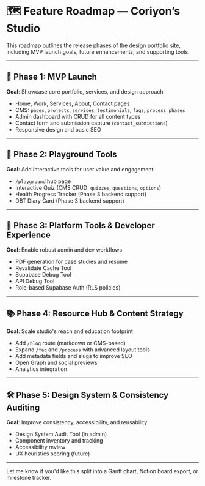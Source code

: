 # 🗺️ Feature Roadmap — Coriyon’s Studio

This roadmap outlines the release phases of the design portfolio site, including MVP launch goals, future enhancements, and supporting tools.

---

## 🚀 Phase 1: MVP Launch

**Goal**: Showcase core portfolio, services, and design approach

- Home, Work, Services, About, Contact pages
- CMS: `pages`, `projects`, `services`, `testimonials`, `faqs`, `process_phases`
- Admin dashboard with CRUD for all content types
- Contact form and submission capture (`contact_submissions`)
- Responsive design and basic SEO

---

## 🧪 Phase 2: Playground Tools

**Goal**: Add interactive tools for user value and engagement

- `/playground` hub page
- Interactive Quiz (CMS CRUD: `quizzes`, `questions`, `options`)
- Health Progress Tracker (Phase 3 backend support)
- DBT Diary Card (Phase 3 backend support)

---

## 📡 Phase 3: Platform Tools & Developer Experience

**Goal**: Enable robust admin and dev workflows

- PDF generation for case studies and resume
- Revalidate Cache Tool
- Supabase Debug Tool
- API Debug Tool
- Role-based Supabase Auth (RLS policies)

---

## 📚 Phase 4: Resource Hub & Content Strategy

**Goal**: Scale studio's reach and education footprint

- Add `/blog` route (markdown or CMS-based)
- Expand `/faq` and `/process` with advanced layout tools
- Add metadata fields and slugs to improve SEO
- Open Graph and social previews
- Analytics integration

---

## 🛠️ Phase 5: Design System & Consistency Auditing

**Goal**: Improve consistency, accessibility, and reusability

- Design System Audit Tool (in admin)
- Component inventory and tracking
- Accessibility review
- UX heuristics scoring (future)

---

Let me know if you'd like this split into a Gantt chart, Notion board export, or milestone tracker.
